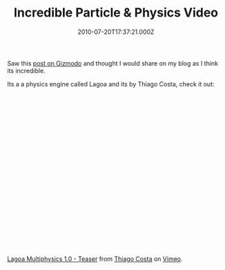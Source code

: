 ﻿---
coverImage: /images/fallback-post-header.png
date: '2010-07-20T17:37:21.000Z'
tags:
  - engine
  - impressive
  - particles
  - physics
  - video
title: Incredible Particle & Physics Video
oldUrl: /fun-amp-videos/incredible-particle-physics-video
---

Saw this [post on Gizmodo](https://gizmodo.com/5591613/incredible-physics-engine-yields-some-seriously-jaw+dropping-dirt) and thought I would share on my blog as I think its incredible.

<!-- more -->

Its a a physics engine called Lagoa and its by Thiago Costa, check it out:

<object classid="clsid:d27cdb6e-ae6d-11cf-96b8-444553540000" width="640" height="360" codebase="https://download.macromedia.com/pub/shockwave/cabs/flash/swflash.cab#version=6,0,40,0"><param name="allowfullscreen" value="true" /><param name="allowscriptaccess" value="always" /><param name="src" value="https://vimeo.com/moogaloop.swf?clip_id=13457383&amp;server=vimeo.com&amp;show_title=1&amp;show_byline=1&amp;show_portrait=0&amp;color=00ADEF&amp;fullscreen=1" /><embed type="application/x-shockwave-flash" width="640" height="360" src="https://vimeo.com/moogaloop.swf?clip_id=13457383&amp;server=vimeo.com&amp;show_title=1&amp;show_byline=1&amp;show_portrait=0&amp;color=00ADEF&amp;fullscreen=1" allowscriptaccess="always" allowfullscreen="true"></embed></object>

[Lagoa Multiphysics 1.0 - Teaser](https://vimeo.com/13457383) from [Thiago Costa](https://vimeo.com/thiagocosta) on [Vimeo](https://vimeo.com).
